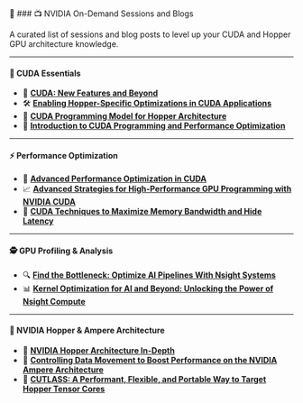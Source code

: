 🧮 ### 📺 NVIDIA On-Demand Sessions and Blogs

A curated list of sessions and blog posts to level up your CUDA and Hopper GPU architecture knowledge.

---

#### 🚀 CUDA Essentials

- 🔧 [**CUDA: New Features and Beyond**](https://www.nvidia.com/en-us/on-demand/session/gtcfall22-a41100/)
- 🛠️ [**Enabling Hopper-Specific Optimizations in CUDA Applications**](https://www.nvidia.com/en-us/on-demand/session/gtcfall22-a41147/)
- 🧱 [**CUDA Programming Model for Hopper Architecture**](https://www.nvidia.com/en-us/on-demand/session/gtcfall22-a41095/)
- 📘 [**Introduction to CUDA Programming and Performance Optimization**](https://www.nvidia.com/en-us/on-demand/session/gtc24-s62191/)

---

#### ⚡ Performance Optimization

- 🧠 [**Advanced Performance Optimization in CUDA**](https://www.nvidia.com/en-us/on-demand/session/gtc24-s62192/)
- 📈 [**Advanced Strategies for High-Performance GPU Programming with NVIDIA CUDA**](https://developer.nvidia.com/blog/advanced-strategies-for-high-performance-gpu-programming-with-nvidia-cuda/)
- 🚅 [**CUDA Techniques to Maximize Memory Bandwidth and Hide Latency**](https://www.nvidia.com/en-us/on-demand/session/gtc25-s72683/)

---

#### 🕵️ GPU Profiling & Analysis

- 🔍 [**Find the Bottleneck: Optimize AI Pipelines With Nsight Systems**](https://www.nvidia.com/en-us/on-demand/session/gtc25-dlit71670/?playlistId=playList-108242b0-35ac-4765-9796-d6961cb026c4)
- 📊 [**Kernel Optimization for AI and Beyond: Unlocking the Power of Nsight Compute**](https://www.nvidia.com/en-us/on-demand/session/gtc25-dlit71640/?playlistId=playList-108242b0-35ac-4765-9796-d6961cb026c4)

---

#### 🧠 NVIDIA Hopper & Ampere Architecture

- 🧬 [**NVIDIA Hopper Architecture In-Depth**](https://developer.nvidia.com/blog/nvidia-hopper-architecture-in-depth/#:~:text=A%20key%20advantage%20of%20TMA,across%20the%20whole%20copy%20region)
- 🔄 [**Controlling Data Movement to Boost Performance on the NVIDIA Ampere Architecture**](https://developer.nvidia.com/blog/controlling-data-movement-to-boost-performance-on-ampere-architecture/)
- 🧰 [**CUTLASS: A Performant, Flexible, and Portable Way to Target Hopper Tensor Cores**](https://www.nvidia.com/en-us/on-demand/session/gtc24-s61198/?playlistId=playList-d59c3dc3-9e5a-404d-8725-4b567f4dfe77)
